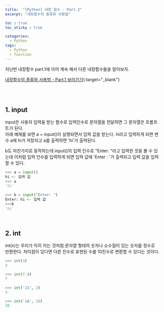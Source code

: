 ```yaml
---
title:  "[Python] 내장 함수 - Part.2"
excerpt: "내장함수의 종류와 사용법"

toc : true
toc_sticky : true

categories:
  - Python
tags: 
  - Python
  - function
---
```


지난번 내장함수 part.1에 이어 계속 해서 다른 내장함수들을 알아보자.

 [내장함수의 종류와 사용법 - Part.1 보러가기](https://kdc7140.github.io/python/python005/){:target="_blank"}

 <br/><br/>

 ## 1. input

input은 사용자 입력을 받는 함수로 입력인수로 문자열을 전달하면 그 문자열은 프롬프트가 된다.<br/>
아래 예제를 보면 a = input()이 실행되면서 입력 값을 받는다. hi라고 입력하게 되면 변수 a에 hi가 저장되고 a를 출력하면 'hi'가 출력된다.

b도 마찬가지로 동작하는데 input()의 입력 인수로 "Enter: "라고 입력한 것을 볼 수 있는데 이처럼 입력 인수를 입력하게 되면 입력 값에 'Enter : '가 출력되고 입력 값을 입력할 수 있다.

```py
>>> a = input()
hi <- 입력 값
>>> a
'hi'

>>> b = input("Enter: ")
Enter: hi <- 입력 값
>>>b
'hi'
```

<br/>

## 2. int

int(x)는 우리가 익히 아는 것처럼 문자열 형태의 숫자나 소수점이 있는 숫자를 정수로 반환한다. 차이점이 있다면 다른 진수로 표현된 수를 10진수로 변환할 수 있다는 것이다.

```py
>>> int(3)
3

>>> int(7.8)
7

>>> int('11', 2)
3

>>> int('1A', 16)
26
```